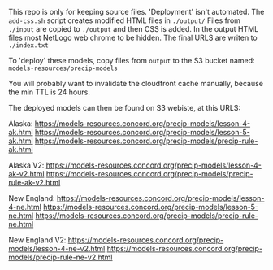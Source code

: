 
This repo is only for keeping source files.  'Deployment' isn't automated.
The `add-css.sh` script creates modified HTML files in `./output/`
Files from `./input` are copied to `./output` and then CSS is added.
In the output HTML files most NetLogo web chrome to be hidden.
The final URLS are writen to `./index.txt`

To 'deploy' these models, copy files from `output` to the S3 bucket named:
`models-resources/precip-models`

You will probably want to invalidate the cloudfront cache manually, because the min TTL is 24 hours.


The deployed models can then be found on S3 webiste, at this URLS:

Alaska:
https://models-resources.concord.org/precip-models/lesson-4-ak.html
https://models-resources.concord.org/precip-models/lesson-5-ak.html
https://models-resources.concord.org/precip-models/precip-rule-ak.html

Alaska V2:
https://models-resources.concord.org/precip-models/lesson-4-ak-v2.html
https://models-resources.concord.org/precip-models/precip-rule-ak-v2.html


New England:
https://models-resources.concord.org/precip-models/lesson-4-ne.html
https://models-resources.concord.org/precip-models/lesson-5-ne.html
https://models-resources.concord.org/precip-models/precip-rule-ne.html

New England V2:
https://models-resources.concord.org/precip-models/lesson-4-ne-v2.html
https://models-resources.concord.org/precip-models/precip-rule-ne-v2.html

